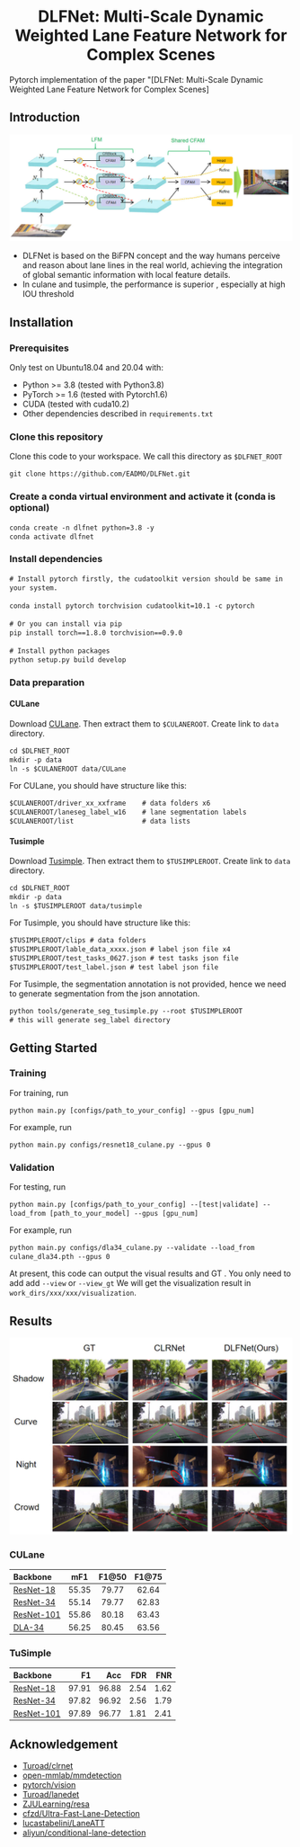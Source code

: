 <div align="center">

# DLFNet: Multi-Scale Dynamic Weighted Lane Feature Network for Complex Scenes

</div>



Pytorch implementation of the paper "[DLFNet: Multi-Scale Dynamic Weighted Lane Feature Network for Complex Scenes]

## Introduction
![Arch](img/model.jpg)
- DLFNet is based on the BiFPN concept and the way humans perceive and reason about lane lines in the real world, achieving the integration of global semantic information with local feature details.
-   In culane and tusimple, the performance is superior , especially at high IOU threshold

## Installation

### Prerequisites
Only test on Ubuntu18.04 and 20.04 with:
- Python >= 3.8 (tested with Python3.8)
- PyTorch >= 1.6 (tested with Pytorch1.6)
- CUDA (tested with cuda10.2)
- Other dependencies described in `requirements.txt`

### Clone this repository
Clone this code to your workspace. 
We call this directory as `$DLFNET_ROOT`
```Shell
git clone https://github.com/EADMO/DLFNet.git
```

### Create a conda virtual environment and activate it (conda is optional)

```Shell
conda create -n dlfnet python=3.8 -y
conda activate dlfnet
```

### Install dependencies

```Shell
# Install pytorch firstly, the cudatoolkit version should be same in your system.

conda install pytorch torchvision cudatoolkit=10.1 -c pytorch

# Or you can install via pip
pip install torch==1.8.0 torchvision==0.9.0

# Install python packages
python setup.py build develop
```

### Data preparation

#### CULane

Download [CULane](https://xingangpan.github.io/projects/CULane.html). Then extract them to `$CULANEROOT`. Create link to `data` directory.

```Shell
cd $DLFNET_ROOT
mkdir -p data
ln -s $CULANEROOT data/CULane
```

For CULane, you should have structure like this:
```
$CULANEROOT/driver_xx_xxframe    # data folders x6
$CULANEROOT/laneseg_label_w16    # lane segmentation labels
$CULANEROOT/list                 # data lists
```


#### Tusimple
Download [Tusimple](https://github.com/TuSimple/tusimple-benchmark/issues/3). Then extract them to `$TUSIMPLEROOT`. Create link to `data` directory.

```Shell
cd $DLFNET_ROOT
mkdir -p data
ln -s $TUSIMPLEROOT data/tusimple
```

For Tusimple, you should have structure like this:
```
$TUSIMPLEROOT/clips # data folders
$TUSIMPLEROOT/lable_data_xxxx.json # label json file x4
$TUSIMPLEROOT/test_tasks_0627.json # test tasks json file
$TUSIMPLEROOT/test_label.json # test label json file

```

For Tusimple, the segmentation annotation is not provided, hence we need to generate segmentation from the json annotation. 

```Shell
python tools/generate_seg_tusimple.py --root $TUSIMPLEROOT
# this will generate seg_label directory
```


## Getting Started

### Training
For training, run
```Shell
python main.py [configs/path_to_your_config] --gpus [gpu_num]
```

For example, run
```Shell
python main.py configs/resnet18_culane.py --gpus 0
```

### Validation
For testing, run
```Shell
python main.py [configs/path_to_your_config] --[test|validate] --load_from [path_to_your_model] --gpus [gpu_num]
```

For example, run
```Shell
python main.py configs/dla34_culane.py --validate --load_from culane_dla34.pth --gpus 0
```

At present, this code can output the visual results and GT . You only need to add add `--view` or `--view_gt`
We will get the visualization result in `work_dirs/xxx/xxx/visualization`.


## Results
![Results Show](img/result.jpg)

[assets]: https://github.com/EADMO/DLFNet/releases

### CULane

|   Backbone  |  mF1 | F1@50  | F1@75 |
| :---  |  :---:   |   :---:    | :---:|
| [ResNet-18][assets]     | 55.35  |  79.77   | 62.64 |
| [ResNet-34][assets]     | 55.14  |  79.77   | 62.83 |
| [ResNet-101][assets]     | 55.86 | 80.18   | 63.43 |
| [DLA-34][assets]     | 56.25 |  80.45   | 63.56 |



### TuSimple
|   Backbone   |      F1   | Acc |      FDR     |      FNR   |
|    :---       |          ---:          |       ---:       |       ---:       |      ---:       |
| [ResNet-18][assets]     |    97.91    |   96.88  |    2.54  |  1.62      | 
| [ResNet-34][assets]       |   97.82              |    96.92          |   2.56          |    1.79      | 
| [ResNet-101][assets]      |   97.89|   96.77  |   1.81   |  2.41  |




## Acknowledgement
<!--ts-->
* [Turoad/clrnet](https://github.com/Turoad/clrnet)
* [open-mmlab/mmdetection](https://github.com/open-mmlab/mmdetection)
* [pytorch/vision](https://github.com/pytorch/vision)
* [Turoad/lanedet](https://github.com/Turoad/lanedet)
* [ZJULearning/resa](https://github.com/ZJULearning/resa)
* [cfzd/Ultra-Fast-Lane-Detection](https://github.com/cfzd/Ultra-Fast-Lane-Detection)
* [lucastabelini/LaneATT](https://github.com/lucastabelini/LaneATT)
* [aliyun/conditional-lane-detection](https://github.com/aliyun/conditional-lane-detection)
<!--te-->
